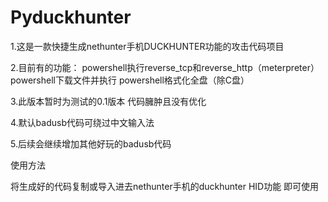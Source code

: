# Pyduckhunter
1.这是一款快捷生成nethunter手机DUCKHUNTER功能的攻击代码项目

2.目前有的功能：
powershell执行reverse_tcp和reverse_http（meterpreter）
powershell下载文件并执行
powershell格式化全盘（除C盘）

3.此版本暂时为测试的0.1版本 代码臃肿且没有优化

4.默认badusb代码可绕过中文输入法

5.后续会继续增加其他好玩的badusb代码

使用方法

将生成好的代码复制或导入进去nethunter手机的duckhunter HID功能 即可使用
